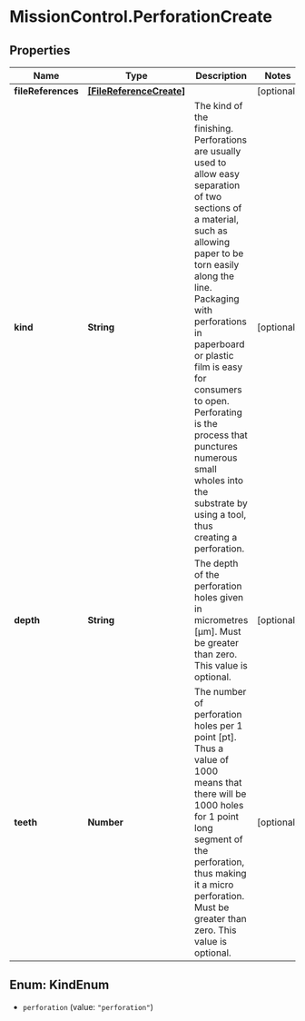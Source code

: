 # MissionControl.PerforationCreate

## Properties
Name | Type | Description | Notes
------------ | ------------- | ------------- | -------------
**fileReferences** | [**[FileReferenceCreate]**](FileReferenceCreate.md) |  | [optional] 
**kind** | **String** | The kind of the finishing. Perforations are usually used to allow easy separation of two sections of a material, such as allowing paper to be torn easily along the line. Packaging with perforations in paperboard or plastic film is easy for consumers to open. Perforating is the process that punctures numerous small wholes into the substrate by using a tool, thus creating a perforation. | [optional] 
**depth** | **String** | The depth of the perforation holes given in micrometres [μm]. Must be greater than zero. This value is optional. | [optional] 
**teeth** | **Number** | The number of perforation holes per 1 point [pt]. Thus a value of 1000 means that there will be 1000 holes for 1 point long segment of the perforation, thus making it a micro perforation. Must be greater than zero. This value is optional. | [optional] 

<a name="KindEnum"></a>
## Enum: KindEnum

* `perforation` (value: `"perforation"`)

